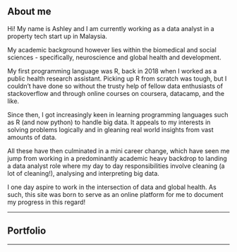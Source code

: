 
## About me

Hi! My name is Ashley and I am currently working as a data analyst in a property tech start up in Malaysia.

My academic background however lies within the biomedical and social sciences - specifically, neuroscience and global health and development.

My first programming language was R, back in 2018 when I worked as a public health research assistant. Picking up R from scratch was tough, but I couldn’t have done so without the trusty help of fellow data enthusiasts of stackoverflow and through online courses on coursera, datacamp, and the like.

Since then, I got increasingly keen in learning programming languages such as R (and now python) to handle big data. It appeals to my interests in solving problems logically and in gleaning real world insights from vast amounts of data.

All these have then culminated in a mini career change, which have seen me jump from working in a predominantly academic heavy backdrop to landing a data analyst role where my day to day responsibilities involve cleaning (a lot of cleaning!), analysing and interpreting big data.

I one day aspire to work in the intersection of data and global health. As such, this site was born to serve as an online platform for me to document my progress in this regard!

---

## Portfolio

---


